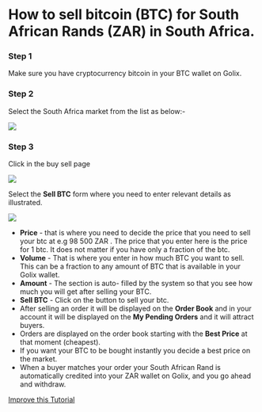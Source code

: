
# How to sell bitcoin (BTC) for South African Rands  (ZAR) in South Africa.


### Step 1 
Make sure you have cryptocurrency bitcoin in your BTC wallet on Golix.

### Step 2
Select the South Africa  market from the list as below:-


![
](https://lh3.googleusercontent.com/HyOTEF22SulTieSRLjNUjPakIfTqJ7TzT2yKU89QmxkyYtyreLPClKdQlYUGRvbTn7gTeKBVn_qk)


### Step 3

Click in the buy sell page

![
](https://lh3.googleusercontent.com/04MUq_1Xi1ym-IHKOOy1c7ZrwmY1KGCxZT16OA_p9w80oVqCn0WdSCJZdx98zwVPFwwfDHEhj3QJ)

Select the **Sell BTC** form where you need to enter relevant details as illustrated.


![
](https://lh3.googleusercontent.com/I0zwyvQpS0_BNynCamdug7wK_apRE68oefLmjH6GS5wAu7T_qhdOPaUmDSmEkZ90Ez1WF-tBQCRo)

- **Price** - that is where you need to decide the price that you need to sell your btc at e.g 98 500 ZAR . The price that you enter here  is the price for 1 btc. It does not matter if you have only a fraction of the btc.
-  **Volume** - That  is where you enter in how much BTC you want to sell. This can be a fraction to any amount of BTC that is available in your Golix wallet.
- **Amount** - The  section is auto- filled  by the system so that you see how much you will get  after selling your BTC.
- **Sell BTC** - Click  on the button to sell your btc.
- After selling an order it will  be displayed  on the **Order Book**  and in your account it will be displayed on the **My Pending Orders** and it will attract buyers.
- Orders are displayed on the order book starting with the **Best Price** at that moment (cheapest).
- If you want your BTC to be bought instantly you decide a best price on the market.
- When a buyer matches your order your South African Rand is automatically  credited into your ZAR wallet on Golix, and you go ahead and withdraw.

[Improve this Tutorial](https://github.com/golixdotcom/guides/edit/master/trading/sell_btc_for_southafrican_rand_zar.md)
